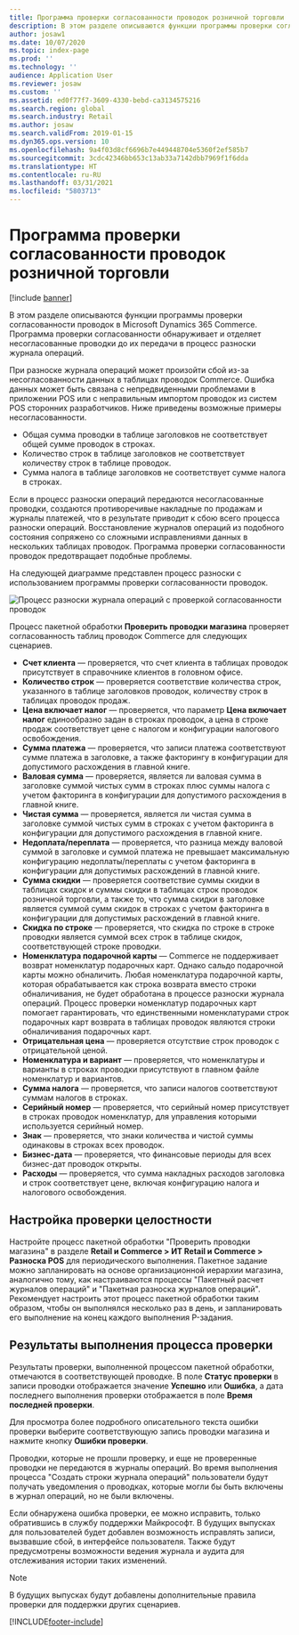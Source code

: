 ```yaml
---
title: Программа проверки согласованности проводок розничной торговли
description: В этом разделе описываются функции программы проверки согласованности проводок в Dynamics 365 Commerce.
author: josaw1
ms.date: 10/07/2020
ms.topic: index-page
ms.prod: ''
ms.technology: ''
audience: Application User
ms.reviewer: josaw
ms.custom: ''
ms.assetid: ed0f77f7-3609-4330-bebd-ca3134575216
ms.search.region: global
ms.search.industry: Retail
ms.author: josaw
ms.search.validFrom: 2019-01-15
ms.dyn365.ops.version: 10
ms.openlocfilehash: 9a4f03d8cf6696b7e449448704e5360f2ef585b7
ms.sourcegitcommit: 3cdc42346bb653c13ab33a7142dbb7969f1f6dda
ms.translationtype: HT
ms.contentlocale: ru-RU
ms.lasthandoff: 03/31/2021
ms.locfileid: "5803713"
---
```

# <a name="retail-transaction-consistency-checker"></a>Программа проверки согласованности проводок розничной торговли

[!include [banner](includes/banner.md)]

В этом разделе описываются функции программы проверки согласованности проводок в Microsoft Dynamics 365 Commerce. Программа проверки согласованности обнаруживает и отделяет несогласованные проводки до их передачи в процесс разноски журнала операций.

При разноске журнала операций может произойти сбой из-за несогласованности данных в таблицах проводок Commerce. Ошибка данных может быть связана с непредвиденными проблемами в приложении POS или с неправильным импортом проводок из систем POS сторонних разработчиков. Ниже приведены возможные примеры несогласованности. 

- Общая сумма проводки в таблице заголовков не соответствует общей сумме проводок в строках.
- Количество строк в таблице заголовков не соответствует количеству строк в таблице проводок.
- Сумма налога в таблице заголовков не соответствует сумме налога в строках. 

Если в процесс разноски операций передаются несогласованные проводки, создаются противоречивые накладные по продажам и журналы платежей, что в результате приводит к сбою всего процесса разноски операций. Восстановление журналов операций из подобного состояния сопряжено со сложными исправлениями данных в нескольких таблицах проводок. Программа проверки согласованности проводок предотвращает подобные проблемы.

На следующей диаграмме представлен процесс разноски с использованием программы проверки согласованности проводок.

![Процесс разноски журнала операций с проверкой согласованности проводок](./media/validchecker.png "Процесс разноски журнала операций с проверкой согласованности проводок розничной торговли")

Процесс пакетной обработки **Проверить проводки магазина** проверяет согласованность таблиц проводок Commerce для следующих сценариев.

- **Счет клиента** — проверяется, что счет клиента в таблицах проводок присутствует в справочнике клиентов в головном офисе.
- **Количество строк** — проверяется соответствие количества строк, указанного в таблице заголовков проводок, количеству строк в таблицах проводок продаж.
- **Цена включает налог** — проверяется, что параметр **Цена включает налог** единообразно задан в строках проводок, а цена в строке продаж соответствует цене с налогом и конфигурации налогового освобождения.
- **Сумма платежа** — проверяется, что записи платежа соответствуют сумме платежа в заголовке, а также факторингу в конфигурации для допустимого расхождения в главной книге.
- **Валовая сумма** — проверяется, является ли валовая сумма в заголовке суммой чистых сумм в строках плюс суммы налога с учетом факторинга в конфигурации для допустимого расхождения в главной книге.
- **Чистая сумма** — проверяется, является ли чистая сумма в заголовке суммой чистых сумм в строках с учетом факторинга в конфигурации для допустимого расхождения в главной книге.
- **Недоплата/переплата** — проверяется, что разница между валовой суммой в заголовке и суммой платежа не превышает максимальную конфигурацию недоплаты/переплаты с учетом факторинга в конфигурации для допустимых расхождений в главной книге.
- **Сумма скидки** — проверяется соответствие суммы скидки в таблицах скидок и суммы скидки в таблицах строк проводок розничной торговли, а также то, что сумма скидки в заголовке является суммой сумм скидок в строках с учетом факторинга в конфигурации для допустимых расхождений в главной книге.
- **Скидка по строке** — проверяется, что скидка по строке в строке проводки является суммой всех строк в таблице скидок, соответствующей строке проводки.
- **Номенклатура подарочной карты** — Commerce не поддерживает возврат номенклатур подарочных карт. Однако сальдо подарочной карты можно обналичить. Любая номенклатура подарочной карты, которая обрабатывается как строка возврата вместо строки обналичивания, не будет обработана в процессе разноски журнала операций. Процесс проверки номенклатур подарочных карт помогает гарантировать, что единственными номенклатурами строк подарочных карт возврата в таблицах проводок являются строки обналичивания подарочных карт.
- **Отрицательная цена** — проверяется отсутствие строк проводок с отрицательной ценой.
- **Номенклатура и вариант** — проверяется, что номенклатуры и варианты в строках проводки присутствуют в главном файле номенклатур и вариантов.
- **Сумма налога** — проверяется, что записи налогов соответствуют суммам налогов в строках.
- **Серийный номер** — проверяется, что серийный номер присутствует в строках проводок номенклатур, для управления которыми используется серийный номер.
- **Знак** — проверяется, что знаки количества и чистой суммы одинаковы в строках всех проводок.
- **Бизнес-дата** — проверяется, что финансовые периоды для всех бизнес-дат проводок открыты.
- **Расходы** — проверяется, что сумма накладных расходов заголовка и строк соответствует цене, включая конфигурацию налога и налогового освобождения.

## <a name="set-up-the-consistency-checker"></a>Настройка проверки целостности

Настройте процесс пакетной обработки "Проверить проводки магазина" в разделе **Retail и Commerce \> ИТ Retail и Commerce \> Разноска POS** для периодического выполнения. Пакетное задание можно запланировать на основе организационной иерархии магазина, аналогично тому, как настраиваются процессы "Пакетный расчет журналов операций" и "Пакетная разноска журналов операций". Рекомендует настроить этот процесс пакетной обработки таким образом, чтобы он выполнялся несколько раз в день, и запланировать его выполнение на конец каждого выполнения P-задания.

## <a name="results-of-validation-process"></a>Результаты выполнения процесса проверки

Результаты проверки, выполненной процессом пакетной обработки, отмечаются в соответствующей проводке. В поле **Статус проверки** в записи проводки отображается значение **Успешно** или **Ошибка**, а дата последнего выполнения проверки отображается в поле **Время последней проверки**.

Для просмотра более подробного описательного текста ошибки проверки выберите соответствующую запись проводки магазина и нажмите кнопку **Ошибки проверки**.

Проводки, которые не прошли проверку, и еще не проверенные проводки не передаются в журналы операций. Во время выполнения процесса "Создать строки журнала операций" пользователи будут получать уведомления о проводках, которые могли бы быть включены в журнал операций, но не были включены.

Если обнаружена ошибка проверки, ее можно исправить, только обратившись в службу поддержки Майкрософт. В будущих выпусках для пользователей будет добавлен возможность исправлять записи, вызвавшие сбой, в интерфейсе пользователя. Также будут предусмотрены возможности ведения журнала и аудита для отслеживания истории таких изменений.

> [!NOTE]
> В будущих выпусках будут добавлены дополнительные правила проверки для поддержки других сценариев.


[!INCLUDE[footer-include](../includes/footer-banner.md)]